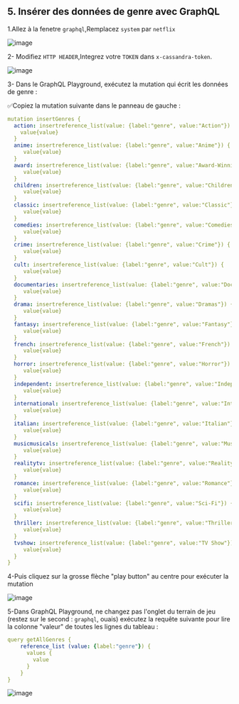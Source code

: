 ## 5. Insérer des données de genre avec GraphQL

1.Allez à la fenetre `graphql`,Remplacez `system` par `netflix`

![image](https://user-images.githubusercontent.com/123748165/227166707-0d6700c3-8bee-476c-80f2-d3444833f45d.png)

2- Modifiez `HTTP HEADER`,Integrez votre `TOKEN` dans `x-cassandra-token`.

![image](https://user-images.githubusercontent.com/123748165/227175185-d60e2ed6-3cfb-4fd1-a66b-9f10231fcf84.png)

3- Dans le GraphQL Playground, exécutez la mutation qui écrit les données de genre :

✅Copiez la mutation suivante dans le panneau de gauche :

```yaml
mutation insertGenres {
  action: insertreference_list(value: {label:"genre", value:"Action"}) {
    value{value}
  }
  anime: insertreference_list(value: {label:"genre", value:"Anime"}) {
     value{value}
  }
  award: insertreference_list(value: {label:"genre", value:"Award-Winning"}) {
     value{value}
  }
  children: insertreference_list(value: {label:"genre", value:"Children & Family"}) {
     value{value}
  }
  classic: insertreference_list(value: {label:"genre", value:"Classic"}) {
     value{value}
  } 
  comedies: insertreference_list(value: {label:"genre", value:"Comedies"}) {
     value{value}
  }
  crime: insertreference_list(value: {label:"genre", value:"Crime"}) {
     value{value}
  } 
  cult: insertreference_list(value: {label:"genre", value:"Cult"}) {
     value{value}
  }  
  documentaries: insertreference_list(value: {label:"genre", value:"Documentaries"}) {
     value{value}
  }
  drama: insertreference_list(value: {label:"genre", value:"Dramas"}) {
     value{value}
  }
  fantasy: insertreference_list(value: {label:"genre", value:"Fantasy"}) {
     value{value}
  }
  french: insertreference_list(value: {label:"genre", value:"French"}) {
     value{value}
  }
  horror: insertreference_list(value: {label:"genre", value:"Horror"}) {
     value{value}
  }
  independent: insertreference_list(value: {label:"genre", value:"Independent"}) {
     value{value}
  }
  international: insertreference_list(value: {label:"genre", value:"International"}) {
     value{value}
  } 
  italian: insertreference_list(value: {label:"genre", value:"Italian"}) {
     value{value}
  } 
  musicmusicals: insertreference_list(value: {label:"genre", value:"Music & Musicals"}) {
     value{value}
  } 
  realitytv: insertreference_list(value: {label:"genre", value:"Reality TV"}) {
     value{value}
  } 
  romance: insertreference_list(value: {label:"genre", value:"Romance"}) {
     value{value}
  }
  scifi: insertreference_list(value: {label:"genre", value:"Sci-Fi"}) {
     value{value}
  }
  thriller: insertreference_list(value: {label:"genre", value:"Thriller"}) {
     value{value}
  } 
  tvshow: insertreference_list(value: {label:"genre", value:"TV Show"}) {
     value{value}
  } 
}
```


4-Puis cliquez sur la grosse flèche "play button" au centre pour exécuter la mutation

![image](https://user-images.githubusercontent.com/123748165/227216035-68648861-140d-4641-a424-1ba306828e43.png)

5-Dans GraphQL Playground, ne changez pas l'onglet du terrain de jeu (restez sur le second : `graphql`, ouais) exécutez la requête suivante pour lire la colonne "valeur" de toutes les lignes du tableau :

```yaml
query getAllGenres {
    reference_list (value: {label:"genre"}) {
      values {
      	value
      }
    }
}

```

![image](https://user-images.githubusercontent.com/123748165/227217240-ce7bdf5e-c4d2-4ff9-9b5f-fef70fb98af3.png)

